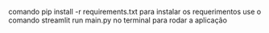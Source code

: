 comando pip install -r requirements.txt para instalar os requerimentos
use o comando streamlit run main.py no terminal para rodar a aplicação